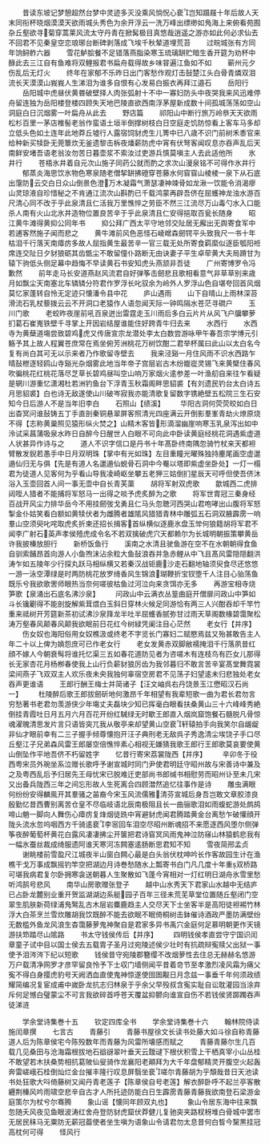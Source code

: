 <!-- { "loadSidebar": true } -->
　　昔读东坡记梦憩超然台梦中灵迹多灭没乘风惝怳心裵岂知蹑屐十年后故人天末同衔杯晓烟漠漠天欲雨城头秀色为余开浮云一洗万峰出缥缈如鳬海上来俯看苑囿杂丘壑欲寻菊穿蒿莱风流太守丹青在掀髯极目真悠哉逍遥之游亦如此何必求仙去不回君不见秦皇空恋琅琊台断碑剥落成飞埃千秋辇道埋荒苔
　　过皖城张有方同年饷鲟鲊六器
　　雪花鲈脍餐不足错落燕脂染寒玉琉璃缾贮暗生香开筵为劝杯中醁此去三江自有鱼难将双鲤报君书扁舟载得故乡味甞遍江鱼如不如
　　蕲州元夕伤乱后无灯火
　　终年在家郁不乐昨日出门客愁作观灯击鼔楚江头白骨青燐双泪流长天漠漠山峩峩人生涕泪为谁多自恨有心发易白振衣再拜江邉石
　　岳阳行
　　岳阳城中虎昼伏黄昬破壁择人肉张弧射十不中一寡妇防头中夜哭我来风迅难停舟留连独为岳阳楼登楼四顾失天地巴陵直欲西南浮茅屋新成数十间孤城荡荡如空山洞庭白日沉烟雾一叶扁舟从此去
　　野店篇
　　祁阳山中断行旅万岭叅天天欲雨松杉百里一茅店椎髻老翁作蛮语土垣半倒撑树枝白日空庭走饥防惊看上客车马多却立低头色如土连年此地莽丘墟行人露宿饲豺虎生儿箐中已八歳不识门前树禾黍官来给种新买犊卧无莞簟炊无釜遗黎击柝夜燔薪防虎中宵有伏弩客闻叹息亦吞声乱后天南鲜安堵吾语老翁汝勿苦日暮壶浆不索汝过吏游兵慎莫嗔主人去此适他所
　　氷井行
　　苍梧氷井着自元次山施子同药公就而酌之求次山漫泉铭不可得作氷井行
　　郁蒸炎海思饮氷物色寒泉随老僧挈缾拂磴穿苍藤水何窅窅山棱棱一泉下从石底出霮防云交白日众山倒景色澄万木凝霜气萧瑟凄神竦骨如龙湫一饮能令消渴瘳山灵琼液自珍惜秘之不肯通江流次山斟酌已千载鸿蒙再辟吾侪在屈蠖神龙浊水游百尺清心同不改于乎此泉清且仁活我万里憔悴之劳臣不然三江流尽万山毒勺水入口能杀人南有火山北氷井造物位置良苦辛于乎此泉清且仁安得挹取百瓮长随身
　　昭江黄牛滩得黄抑公同年书
　　抑公拜广西太平守地邻交阯居无廨出无舆寄食军中若逋客然施子闻而悲之
　　黄牛滩前风色恶怪石崚嶒森劒锷平头致我尺一书十年枯泪千行落天南瘴疠多故人屈指黄生最苦辛一官三载无处所寄食羁縻似逐臣瓠阳袵席连交阯日夕豺狼砺其齿甑尘不敢留僮仆路断无由诀妻子平生卓荦黄大夫局蹐甘为辕下驹低头侧足幕中趋悔不早读黄石书安知虎头燕颔非吾徒
　　广州寄博罗令冯歉然
　　前年走马长安道燕赵风流君自好弹筝击劒悲且歌相看意气非草草别来歳月如飘尘天南塞北车辚辚分符君作罗浮长叱驭余为岭外人罗浮山色自堪夸回首风烟莫忆家蓬转自怜无定迹只懐潘令县中花
　　庐山遇雨
　　山下自晴山上雨林深苔滑流石乳杖藜拨云云不开洞口老猿作人语忽闻天际一钟鸣隔水苍茫寻磵户
　　玉川门歌
　　老蛟昨夜崖前吼百泉迸出雷霆走玉川雨后多白云片片从风飞户牖攀萝扪葛石崔嵬铁壁千寻掌上开因岩结屋谁能住好跨青牛归去来
　　水西行
　　水西寺为黄蘖道塲尝致碧鸡虎又传唐宣宗龙潜处李太白数尝游咏甲午春吾宗学博元引觞予其上故人程翼苍庶常在焉坐俯芳洲桃花万树饮酣二君举杯属曰此山以太白名今复有尚白其可无以示来者乃作歌留寺壁去
　　我来泾谿一月住风雨不识水西路乍晴鼔枻逐轻鸥山寺谿光杂烟雾此地当年帝子宫层岩古木纷巃嵸灵锡飞来黄檗住春风吹徧桃花红桃花落尽芝草长碧鸡昼叫空山响万家烟火逺参差一叶渔舠自来往乍看疑是辋川游重忆潇湘杜若洲钓鱼台下浮青玉秋霜阁畔思貂裘【有刘遗民钓台太白诗五月思貂裘】白也诗无敌遂使山川破岑寂我亦能清歌复留数字镌絶壁五松院三生石安知今日后游人不是当年旧李白
　　石照山【绩溪】
　　华阳古洞何荧荧皎如白日出杳冥问谁鼔铸五丁手直剖秦铜悬翠屏客照清光四座满云开倒影羣峯青劫火燎原烧不得【志称黄巢照见猿形纵火焚之】山精木客皆形滴溜幽崖响寒玉乳泉泻出如中泠试采菖蒲吸泉水昨日自醉今日醒世人白眼不可向此中卧读黄庭经桃花洞遇紫虚道人状甚异作诗与之
　　道人不识字信口是丹书十年髙卧终南隅忽骑竹杖来天都袒臂散发貎若愚手中日月双明珠【掌中有光如珠】左目重瞳光曜殊独持麈尾画空虚邋遢仙归无与俱【先是有道人名邋遢仙蜕骨石洞中今罨以塔即紫虚坐卧处】一灯一榻君为徒道人见客何为乎看山导我凌崎岖坐攀五老狎三姑倒扪星辰天可呼但使吾侪沐浴入玉壶回首人间一事无壶中自长青芙蕖
　　胡将军射双虎歌
　　歙城西二虎排闼咥人猎者不能捕将军怒马一出得之啖予虎炙醉为之歌
　　将军世胄冠三秦身经百战开风尘力排华岳今不用挂劒弢戈勇且仁马头忽聴河西哭山君咆哮出山腹将军怒掣金仆姑笑看白额如黄犊伏者为雌腾者雄隂风猎猎青林中雕弧五石洞双腋霹雳一响羣山空须臾叱咤取虎炙折柬还招长揖客首纵横似逐鹿氷盘玉斚何狼籍胡将军君不闻李广射石英声孝侯殪虎成令名不若双擒破虎穴天都赖尔为长城明朝振策攀黄岳许我披榛放胆行
　　新桥饭鱼行
　　溪南之水清且驶鱼游在空不在水朝朝得食鱼自驯索餔昂首向游人小鱼喣沫沾余粒大鱼鼔浪吞并急赤鲤从中飞且髙风雷隠隠翻洪涛乍如五陵年少行探丸跃马相纵横又若秦汉战钜鹿沙走石翻地轴须臾食尽还悠悠一游一泳空潭绿是时两防桃花放罗绮香风生锦浪瑚鞭折宝钗堕千人注目心骀荡鱼既乐兮我欲歌罟师眼热当奈何嗟彼枯鱼过河泣向来贪饵亦无多
　　再游宝相寺烧笋歌【泉涌出石底名沸沙泉】
　　问政山中云满衣丛篁曲庭开僧扉问政山中笋如斗长镵劚得不能剖旋解紫茸煨白玉斜日穿林火候足同游恰有两三人兴酣吞却千竿竹重来祗树开芳筵新茶初试沸沙泉箨龙半吐半屈蠖香腻弥甘过雨天草阁数椽碧霭聚松涛万壑春风颠春风颠我欲眠前日花红今树緑凭阑注目心茫然
　　老女行【并序】
　　伤女奴也海阳俗用女奴樵汲或终老不字览长门寡妇二赋愍焉兹又殆甚敢告主人年二十以上俾为媍怨庶可已作老女行
　　老女发黄赤双脚敝襦掩泪千行落夙昔红顔不嫁人今朝衰髩将谁托忆渠三五如春花道防见者为咨嗟木有连枝鸟有匹女儿那得长无家杏花月杨栁春使我上山行负薪豺狼厉齿为我邻暮归不敢言苦辛宴髙堂舞霓裳梁间燕子飞双双主人欢乐夜未央我独何辜宿空房君不见荡子妇望逺未归悲独处老女吞声更谁语
　　王郎行酬王梅士并简诸子【汪文岫呉右丹饶景玉江懋昭汉石尚一】
　　杜陵醉后歌王郎拔劒斫地何激昂千年相望有我辈短歌一曲为君长君勿言穷愁著书老君勿羡游侠少年塲丈夫磊块少知已挥毫白眼看扶桑黄山三十六峰峰秀絶倒挂青霞吐日月五月六月百花开纷红駴绿无时歇王郎直入烟岚窟饱餐石髓脱凡骨惊魂濯魄清思发片言只语皆突兀我从敬亭来却望黄山空裵轩辕拍手向我笑尔自龌龊非仙才眼前幸有二三子握手倾尊懐抱开汪子典刑老无敌呉子秀逸清尘埃饶子手口尽丘壑江子兄弟森风雷王郎屡空倍憔悴素心相视无嫌猜我歌王郎行王郎歌莫哀要使黄山倒坠作平地吾侪不朽留姓字
　　忆昔行寄宋荔裳陇西【并序】
　　辛卯冬于役西粤宋员外琬坐系泣赠长歌呼予谢宣城时同门尹使君明廷守昭州故与宋善诗中兼及之及粤西乱后予归居先王母忧宋已脱难迁吏部尚书郎缄书相慰劳而昭州讣至未几宋又出备兵陇西三年之间忘形故人生死离合四顾澘然追忆往事作是诗
　　雕虫满眼何纷纷安得麟鳯开其羣骚之苖裔今宋玉风流儒雅清芬宣城后身吾岂敢文章胶漆良殷勤忆昔西曹别离苦仓皇不尽临岐语北辰南极阻且长一曲骊歌泪如雨蝮蛇游处鹧鸪啼山魈一脚向人舞伤心瘴疠复烽烟徒跣中宵避豺虎闻君腾踏黄金台离愁乍破懽顔开陇头流水忽呜咽西方千骑逺裵李宻回车泪空尽昭州断魂招不来愿逐西风堕尔侧弹筝夜醉葡萄杯黄花白露风凄凄拂尘开箧把君诗窅冥风雨鬼神泣防窱山林猿鹤悲我有一幅氷蚕丝裁成绮服遗阿谁天寒河冻闗塞逺肠断思君知不知
　　雪夜简邢孟贞
　　谢眺楼前雪盈尺江城夜半山窗白闗心最是白头翁伏枕呻吟长作客故园生计在渔樵干戈万事成飘摇钓竿空把湖边月诗巻愁随水上瓢寄书白门凡几度十年重双桥路可堪我病君复尔卧拥寒衾送朝暮人生聚散如飞蓬今宵相对一灯红明日湖舟氷雪里愁听鸿鹄号悲风
　　南华山房歌赠张登子
　　越中山水秀天下君家山水越中无结庐已占卧龙麓别业重开贺监湖湖边系艇园子百年三径未荒芜草堂位置随丘壑闭门空翠生肌肤新荷绿浦鳬鹥乱古木层岩麋鹿趋主人交尽天下士坐客半是高阳徒袒裼竹林浮大白茶烹兰雪炊雕胡我饮既醉不能去欲眠不眠倚桐树击鉢催诗酒政严墨防满壁纷无数槛外鱼龙风浪生杳霭藤萝鬼神聚自是君家多异书禹穴金庭何足慕明朝更作天镜游扶笻踏尽山隂路
　　书太守钱侯传后【并序】
　　四明钱侯孝直尝守宁国识闰章童子试中目以国士侯去五载胄子圣月过宛陵述侯少壮时有抗疏辩寃赎父出狱一事使予泪涔涔下纪以短歌
　　钱侯昔守宛陵郡簪缨不改烟萝性去住总无赫赫名悠游万户载清净网罗才彦罕留良怜予下士収门墙侧闻平昔着竒节至孝激烈凌风霜为痛父寃不得白身撄虎豹号天阙洒血直使鬼神惊遂使囹圄觏日月念兹一事垂千年何须政绩耀简编况复宦成甫中嵗卧龙抗志归林泉于乎余父早殁叔含寃实耻自讼耽灌园当涂弃斥何足憾白璧蒙尘不可言我欲碎首呼苍天覆盆抑鬰向谁宣自伤不若钱侯贤踯躅吞声徒涕涟




　　学余堂诗集巻十五
　　钦定四库全书
　　学余堂诗集巻十六
　　翰林院侍读施闰章撰
　　七言古
　　青藤引
　　青藤书屋徐文长读书处藤大如斗徐自称青藤道人后为陈章侯宅今陈殁数年而青藤为风雷所壊感而赋之
　　青藤青藤尔生几百载几见桑田与沧海霜根拔地石谽谺翠叶垂天云靉叇下根伏积雪上干栖真宰小山丛桂不敢望若木扶桑势相抗葛陂仙叟骑作龙襄阳老顚拜为大千年盘郁精灵开腹空火起轰奔雷嵯峨石桂倒灿烂金台摧丰隆行叹息屏翳坐裵嗟尔青藤胡为乎頽哉昔日天池读书处狂歌大呌倚藤树又闻丹青老莲子【陈章侯自号老莲】解衣醉卧呼不起兰亭客散纒荆榛风吟雨啸空悲辛自古才人所托迹防能白日生霹雳青藤青藤我欲南登石梁游金庭策尔为杖兮尔骞腾
　　象山谣【懐同年顾双丸也】
　　象山令居东海中往来飘忽随夭风夜见鱼眼波涛红舍舟登防豺虎窟伏莽健儿复驰突夹路杈枒堆白骨城中罢市无居民秣马无粟防无薪冠葢使者坐生嗔为语象山令请君勿太息昔何白晳今黧黒挂冠高枕何可得
　　怪风行
